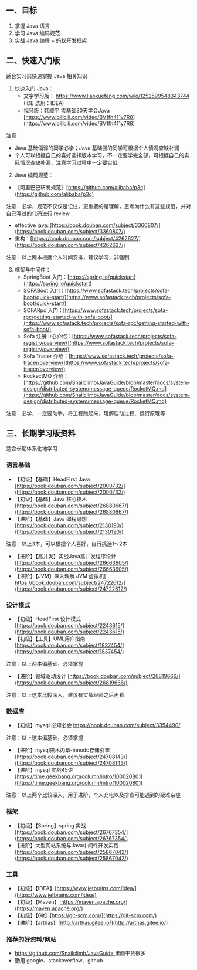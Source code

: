 ## 一、目标


1. 掌握 Java 语言
1. 学习 Java 编码规范
1. 实战 Java 编程 + 蚂蚁开发框架

## 二、快速入门版


适合实习前快速掌握 Java 相关知识


1. 快速入门 Java：
   - 文字学习版： [https://www.liaoxuefeng.com/wiki/1252599548343744 ](https://www.liaoxuefeng.com/wiki/1252599548343744) (IDE 选用：IDEA)
   - 视频版：韩顺平 零基础30天学会Java [https://www.bilibili.com/video/BV1fh411y7R8](https://www.bilibili.com/video/BV1fh411y7R8)

注意：
- Java 基础偏弱的同学必学；Java 基础强的同学可根据个人情况查缺补漏
- 个人可以根据自己的喜好选择版本学习，不一定要学完全部，可根据自己的实际情况查缺补漏，注意学习过程中一定要实战


2. Java 编码规范：
- 《阿里巴巴研发规范》[https://github.com/alibaba/p3c](https://github.com/alibaba/p3c)

注意：必学，规范不仅仅是记住，更重要的是理解，思考为什么有这些规范，并对自己写过的代码进行 review

- effective java: [https://book.douban.com/subject/3360807/](https://book.douban.com/subject/3360807/)
- 重构：[https://book.douban.com/subject/4262627/](https://book.douban.com/subject/4262627/)

注意：以上两本根据个人时间安排，建议学习，非强制


3. 框架与中间件：
   - SpringBoot 入门：[https://spring.io/quickstart](https://spring.io/quickstart)
   - SOFABoot 入门：[https://www.sofastack.tech/projects/sofa-boot/quick-start/](https://www.sofastack.tech/projects/sofa-boot/quick-start/)
   - SOFARpc 入门：[https://www.sofastack.tech/projects/sofa-rpc/getting-started-with-sofa-boot/](https://www.sofastack.tech/projects/sofa-rpc/getting-started-with-sofa-boot/)
   - Sofa 注册中心介绍：[https://www.sofastack.tech/projects/sofa-registry/overview/](https://www.sofastack.tech/projects/sofa-registry/overview/)
   - Sofa Tracer 介绍：[https://www.sofastack.tech/projects/sofa-tracer/overview/](https://www.sofastack.tech/projects/sofa-tracer/overview/)
   - RockectMQ 介绍：[https://github.com/Snailclimb/JavaGuide/blob/master/docs/system-design/distributed-system/message-queue/RocketMQ.md](https://github.com/Snailclimb/JavaGuide/blob/master/docs/system-design/distributed-system/message-queue/RocketMQ.md)

 注意：必学，一定要动手，将工程跑起来，理解启动过程、运行原理等


## 三、长期学习版资料


适合长期体系化地学习


### 语言基础

- 【初级】【基础】HeadFIrst Java [https://book.douban.com/subject/2000732/](https://book.douban.com/subject/2000732/)
- 【初级】【基础】Java 核心技术 [https://book.douban.com/subject/26880667/](https://book.douban.com/subject/26880667/)
- 【进阶】【基础】Java 编程思想 [https://book.douban.com/subject/2130190/](https://book.douban.com/subject/2130190/)

注意：以上3本，可以根据个人喜好，自行挑选1～2本

- 【进阶】【高并发】实战Java高并发程序设计 [https://book.douban.com/subject/26663605/](https://book.douban.com/subject/26663605/)
- 【进阶】【JVM】深入理解 JVM 虚拟机[ https://book.douban.com/subject/24722612/](https://book.douban.com/subject/24722612/)


### 设计模式

- 【初级】HeadFirst 设计模式 [https://book.douban.com/subject/2243615/](https://book.douban.com/subject/2243615/)
- 【初级】【工具】UML用户指南 [https://book.douban.com/subject/1837454/](https://book.douban.com/subject/1837454/) 

注意：以上两本偏基础，必须掌握

- 【进阶】领域驱动设计 [https://book.douban.com/subject/26819666/](https://book.douban.com/subject/26819666/)

注意：以上这本比较深入，建议有实战经验之后再看

### 数据库

- 【初级】mysql 必知必会 [https://book.douban.com/subject/3354490/ ](https://book.douban.com/subject/3354490/)

注意：以上这本偏基础，必须掌握

- 【进阶】mysql技术内幕-innodb存储引擎 [https://book.douban.com/subject/24708143/](https://book.douban.com/subject/24708143/)
- 【进阶】mysql 实战45讲 [https://time.geekbang.org/column/intro/100020801](https://time.geekbang.org/column/intro/100020801)

注意：以上两个比较深入，用于进阶，个人充电以及排查可能遇到的疑难杂症

### 框架

- 【初级】【Spring】spring 实战 [https://book.douban.com/subject/26767354/](https://book.douban.com/subject/26767354/)
- 【进阶】大型网站系统与Java中间件开发实践 [https://book.douban.com/subject/25867042/](https://book.douban.com/subject/25867042/)

### 工具

- 【初级】【IDEA】[https://www.jetbrains.com/idea/](https://www.jetbrains.com/idea/)
- 【初级】【Maven】[https://maven.apache.org/](https://maven.apache.org/)
- 【初级】【Git】[https://git-scm.com/](https://git-scm.com/)
- 【进阶】【arthas】[http://arthas.gitee.io/](http://arthas.gitee.io/)

### 推荐的好资料/网站


- [https://github.com/Snailclimb/JavaGuide ](https://github.com/Snailclimb/JavaGuide)里面干货很多
- 勤用 google、stackoverflow、github
